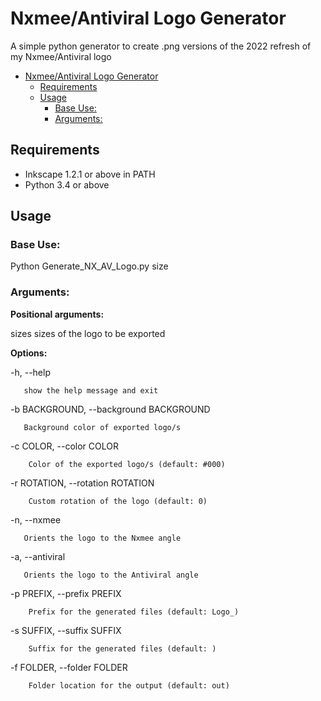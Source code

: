 # Nxmee/Antiviral Logo Generator
A simple python generator to create .png versions of the 2022 refresh of my Nxmee/Antiviral logo

- [Nxmee/Antiviral Logo Generator](#nxmeeantiviral-logo-generator)
  - [Requirements](#requirements)
  - [Usage](#usage)
    - [Base Use:](#base-use)
    - [Arguments:](#arguments)

## Requirements
- Inkscape 1.2.1 or above in PATH
- Python 3.4 or above


## Usage

### Base Use:
Python Generate_NX_AV_Logo.py size

### Arguments:

**Positional arguments:**

  sizes                 sizes of the logo to be exported


**Options:**


  -h, --help            
  
       show the help message and exit


  -b BACKGROUND, --background BACKGROUND


       Background color of exported logo/s

                        
  -c COLOR, --color COLOR


        Color of the exported logo/s (default: #000)


  -r ROTATION, --rotation ROTATION

        Custom rotation of the logo (default: 0)


  -n, --nxmee
  
       Orients the logo to the Nxmee angle


  -a, --antiviral

       Orients the logo to the Antiviral angle


  -p PREFIX, --prefix PREFIX


        Prefix for the generated files (default: Logo_)


  -s SUFFIX, --suffix SUFFIX


        Suffix for the generated files (default: )


  -f FOLDER, --folder FOLDER


        Folder location for the output (default: out)
